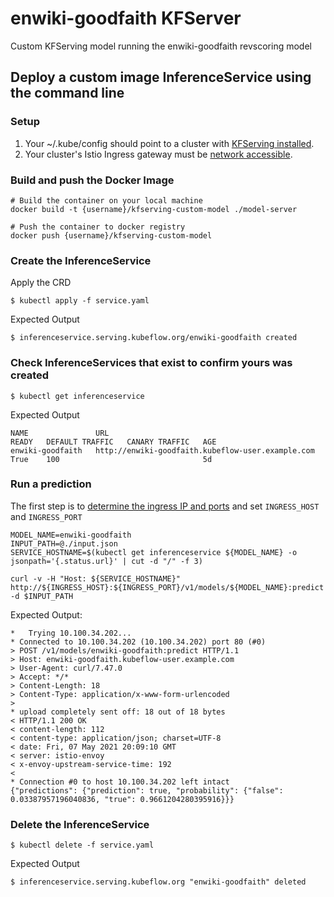 # enwiki-goodfaith KFServer

Custom KFServing model running the enwiki-goodfaith revscoring model

## Deploy a custom image InferenceService using the command line

### Setup

1. Your ~/.kube/config should point to a cluster with [KFServing installed](https://github.com/kubeflow/kfserving/#install-kfserving).
2. Your cluster's Istio Ingress gateway must be [network accessible](https://istio.io/latest/docs/tasks/traffic-management/ingress/ingress-control/).

### Build and push the Docker Image

```
# Build the container on your local machine
docker build -t {username}/kfserving-custom-model ./model-server

# Push the container to docker registry
docker push {username}/kfserving-custom-model
```

### Create the InferenceService

Apply the CRD

```
$ kubectl apply -f service.yaml
```

Expected Output

```
$ inferenceservice.serving.kubeflow.org/enwiki-goodfaith created
```

### Check InferenceServices that exist to confirm yours was created

```
$ kubectl get inferenceservice
```

Expected Output

```
NAME               URL                                                 READY   DEFAULT TRAFFIC   CANARY TRAFFIC   AGE
enwiki-goodfaith   http://enwiki-goodfaith.kubeflow-user.example.com   True    100                                5d
```

### Run a prediction
The first step is to [determine the ingress IP and ports](../../../../README.md#determine-the-ingress-ip-and-ports) and set `INGRESS_HOST` and `INGRESS_PORT`

```
MODEL_NAME=enwiki-goodfaith
INPUT_PATH=@./input.json
SERVICE_HOSTNAME=$(kubectl get inferenceservice ${MODEL_NAME} -o jsonpath='{.status.url}' | cut -d "/" -f 3)

curl -v -H "Host: ${SERVICE_HOSTNAME}" http://${INGRESS_HOST}:${INGRESS_PORT}/v1/models/${MODEL_NAME}:predict -d $INPUT_PATH
```

Expected Output:

```
*   Trying 10.100.34.202...
* Connected to 10.100.34.202 (10.100.34.202) port 80 (#0)
> POST /v1/models/enwiki-goodfaith:predict HTTP/1.1
> Host: enwiki-goodfaith.kubeflow-user.example.com
> User-Agent: curl/7.47.0
> Accept: */*
> Content-Length: 18
> Content-Type: application/x-www-form-urlencoded
> 
* upload completely sent off: 18 out of 18 bytes
< HTTP/1.1 200 OK
< content-length: 112
< content-type: application/json; charset=UTF-8
< date: Fri, 07 May 2021 20:09:10 GMT
< server: istio-envoy
< x-envoy-upstream-service-time: 192
< 
* Connection #0 to host 10.100.34.202 left intact
{"predictions": {"prediction": true, "probability": {"false": 0.03387957196040836, "true": 0.9661204280395916}}}
```

### Delete the InferenceService

```
$ kubectl delete -f service.yaml
```

Expected Output

```
$ inferenceservice.serving.kubeflow.org "enwiki-goodfaith" deleted
```

